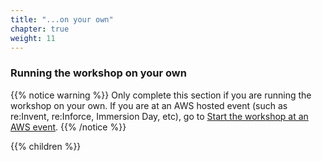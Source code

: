 ```yaml
---
title: "...on your own"
chapter: true
weight: 11
---
```


### Running the workshop on your own


{{% notice warning %}}
Only complete this section if you are running the workshop on your own. If you are at an AWS hosted event (such as re:Invent, re:Inforce, Immersion Day, etc), go to [Start the workshop at an AWS event](../getting-started/aws-event.html).
{{% /notice %}}

{{% children %}}

